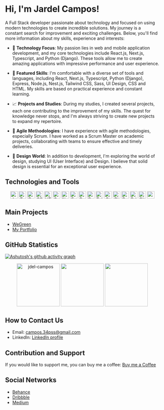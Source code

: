 # Hi, I'm Jardel Campos!

A Full Stack developer passionate about technology and focused on using modern technologies to create incredible solutions. My journey is a constant search for improvement and exciting challenges. Below, you'll find more information about my skills, experience and interests:

- 🚀 **Technology Focus**: My passion lies in web and mobile application development, and my core technologies include React.js, Next.js, Typescript, and Python (Django). These tools allow me to create amazing applications with impressive performance and user experience.

- 🔧 **Featured Skills**: I'm comfortable with a diverse set of tools and languages, including React, Next.js, Typescript, Python (Django), Express, Node.js, Nest.js, Tailwind CSS, Sass, UI Design, CSS and HTML. My skills are based on practical experience and constant learning.

- 📈 **Projects and Studies**: During my studies, I created several projects, each one contributing to the improvement of my skills. The quest for knowledge never stops, and I'm always striving to create new projects to expand my repertoire.

- 🤝 **Agile Methodologies**: I have experience with agile methodologies, especially Scrum. I have worked as a Scrum Master on academic projects, collaborating with teams to ensure effective and timely deliveries.

- 🎨 **Design World**: In addition to development, I'm exploring the world of design, studying UI (User Interface) and Design. I believe that solid design is essential for an exceptional user experience.


## Technologies and Tools

<div align="center">
<!--   <h3> Tools I know </h3>
    <div>  -->
      <img height="24em" src="https://img.shields.io/badge/JavaScript-F7DF1E?style=for-the-badge&logo=javascript&logoColor=black" alt="JavaScript" />
      <img height="24em" src="https://img.shields.io/badge/TypeScript-007ACC?style=for-the-badge&logo=typescript&logoColor=white" alt="Typescript" />
      <img height="24em" src="https://img.shields.io/badge/React-20232A?style=for-the-badge&logo=react&logoColor=61DAFB" alt="React.js" />
      <img height="24em" src="https://img.shields.io/badge/CSS3-1572B6?style=for-the-badge&logo=css3&logoColor=white" alt="CSS 3" />
<!--     </div>
    <div>  -->
      <img height="24em" src="https://img.shields.io/badge/HTML5-E34F26?style=for-the-badge&logo=html5&logoColor=white" alt="HTML 5" />
      <img height="24em" src="https://img.shields.io/badge/Sass-CC6699?style=for-the-badge&logo=sass&logoColor=white" alt="Sass" />
      <img height="24em" src="https://img.shields.io/badge/Node.js-43853D?style=for-the-badge&logo=node.js&logoColor=white" alt="Node.js" />
      <img height="24em" src="https://img.shields.io/badge/Express.js-404D59?style=for-the-badge" alt="Express.js" />
<!--     </div>
    <div>  -->
      <img height="24em" src="https://img.shields.io/badge/PostgreSQL-316192?style=for-the-badge&logo=postgresql&logoColor=white" alt="PostgreSQL" />
      <img height="24em" src="https://img.shields.io/badge/Python-14354C?style=for-the-badge&logo=python&logoColor=white" alt="Python" />
      <img height="24em" src="https://img.shields.io/badge/Tailwind_CSS-38B2AC?style=for-the-badge&logo=tailwind-css&logoColor=white" alt="Tailwind CSS" />
      <img height="24em" src="https://img.shields.io/badge/styled--components-DB7093?style=for-the-badge&logo=styled-components&logoColor=white" alt="Style Componentes" />
<!--     </div>
    <div>  -->
      <img height="24em" src="https://img.shields.io/badge/Django-092E20?style=for-the-badge&logo=django&logoColor=white" alt="Django" />
      <img height="24em" src="https://img.shields.io/badge/React_Router-CA4245?style=for-the-badge&logo=react-router&logoColor=white" alt="React Router" />
      <img height="24em" src="https://img.shields.io/badge/Prisma-3982CE?style=for-the-badge&logo=Prisma&logoColor=white" alt="Prisma" />
      <img height="24em" src="https://img.shields.io/badge/GIT-E44C30?style=for-the-badge&logo=git&logoColor=white" alt="Git" />
<!--     </div> -->
  <img height="24em" src="" alt="" />
</div>

## Main Projects
- [WeGreen](we-green-projeto-final.vercel.app)
- [My Portfolio](my-portfolio-v1-red.vercel.app)

## GitHub Statistics
[![Ashutosh's github activity graph](https://github-readme-activity-graph.vercel.app/graph?username=Jdel-Campos&bg_color=4f4f4f&color=ffffff&line=d6d6d6&point=ffffff&area=true&hide_border=true)](https://github.com/ashutosh00710/github-readme-activity-graph)

<div align="center">
  <img height="140em" src="https://github-readme-streak-stats.herokuapp.com/?user=jdel-campos&" alt="jdel-campos" />
  <img height="140em" src="https://github-readme-stats.vercel.app/api?username=jdel-campos&show_icons=true&theme=dark&include_all_commits=true&count_private=true"/>
  <img height="140em" src="https://github-readme-stats.vercel.app/api/top-langs/?username=jdel-campos&layout=compact&langs_count=7&theme=dark"/>
</div>


## How to Contact Us
- Email: campos.34pss@gmail.com
- LinkedIn: [LinkedIn profile](https://www.linkedin.com/in/jardel-campos-5769a819a/)

## Contribution and Support
If you would like to support me, you can buy me a coffee: [Buy me a Coffee](https://www.buymeacoffee.com/jdelcampos)

## Social Networks
- [Behance](https://www.behance.net/jdelcampos)
- [Dribbble](https://dribbble.com/jdel_campos)
- [Medium](https://medium.com/@jdelcampos)
